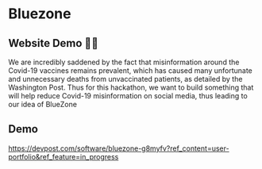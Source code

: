 # Bluezone
## Website Demo :man_technologist:	
We are incredibly saddened by the fact that misinformation around the Covid-19 vaccines remains prevalent, which has caused many unfortunate and unnecessary deaths from unvaccinated patients, as detailed by the Washington Post. Thus for this hackathon, we want to build something that will help reduce Covid-19 misinformation on social media, thus leading to our idea of BlueZone 
## Demo
https://devpost.com/software/bluezone-g8myfv?ref_content=user-portfolio&ref_feature=in_progress
